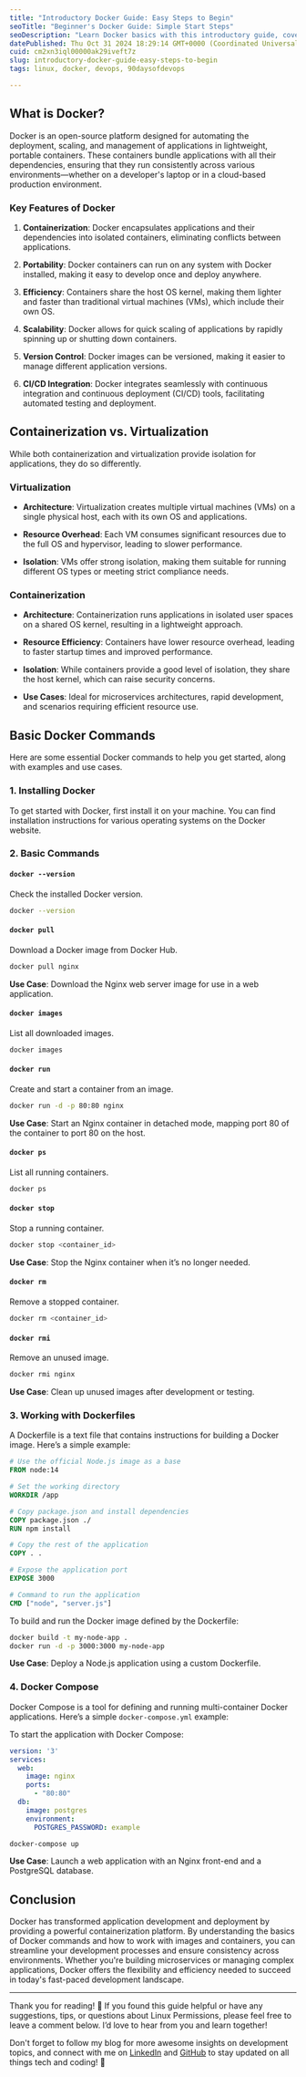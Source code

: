 ```yaml
---
title: "Introductory Docker Guide: Easy Steps to Begin"
seoTitle: "Beginner's Docker Guide: Simple Start Steps"
seoDescription: "Learn Docker basics with this introductory guide, covering key features, commands, and Dockerfile usage to enhance your development workflow"
datePublished: Thu Oct 31 2024 18:29:14 GMT+0000 (Coordinated Universal Time)
cuid: cm2xn3iql00000ak29iveft7z
slug: introductory-docker-guide-easy-steps-to-begin
tags: linux, docker, devops, 90daysofdevops

---
```


## What is Docker?

Docker is an open-source platform designed for automating the deployment, scaling, and management of applications in lightweight, portable containers. These containers bundle applications with all their dependencies, ensuring that they run consistently across various environments—whether on a developer's laptop or in a cloud-based production environment.

### Key Features of Docker

1. **Containerization**: Docker encapsulates applications and their dependencies into isolated containers, eliminating conflicts between applications.
    
2. **Portability**: Docker containers can run on any system with Docker installed, making it easy to develop once and deploy anywhere.
    
3. **Efficiency**: Containers share the host OS kernel, making them lighter and faster than traditional virtual machines (VMs), which include their own OS.
    
4. **Scalability**: Docker allows for quick scaling of applications by rapidly spinning up or shutting down containers.
    
5. **Version Control**: Docker images can be versioned, making it easier to manage different application versions.
    
6. **CI/CD Integration**: Docker integrates seamlessly with continuous integration and continuous deployment (CI/CD) tools, facilitating automated testing and deployment.
    

## Containerization vs. Virtualization

While both containerization and virtualization provide isolation for applications, they do so differently.

### Virtualization

* **Architecture**: Virtualization creates multiple virtual machines (VMs) on a single physical host, each with its own OS and applications.
    
* **Resource Overhead**: Each VM consumes significant resources due to the full OS and hypervisor, leading to slower performance.
    
* **Isolation**: VMs offer strong isolation, making them suitable for running different OS types or meeting strict compliance needs.
    

### Containerization

* **Architecture**: Containerization runs applications in isolated user spaces on a shared OS kernel, resulting in a lightweight approach.
    
* **Resource Efficiency**: Containers have lower resource overhead, leading to faster startup times and improved performance.
    
* **Isolation**: While containers provide a good level of isolation, they share the host kernel, which can raise security concerns.
    
* **Use Cases**: Ideal for microservices architectures, rapid development, and scenarios requiring efficient resource use.
    

## Basic Docker Commands

Here are some essential Docker commands to help you get started, along with examples and use cases.

### 1\. Installing Docker

To get started with Docker, first install it on your machine. You can find installation instructions for various operating systems on the Docker website.

### 2\. Basic Commands

#### `docker --version`

Check the installed Docker version.

```bash
docker --version
```

#### `docker pull`

Download a Docker image from Docker Hub.

```bash
docker pull nginx
```

**Use Case**: Download the Nginx web server image for use in a web application.

#### `docker images`

List all downloaded images.

```bash
docker images
```

#### `docker run`

Create and start a container from an image.

```bash
docker run -d -p 80:80 nginx
```

**Use Case**: Start an Nginx container in detached mode, mapping port 80 of the container to port 80 on the host.

#### `docker ps`

List all running containers.

```bash
docker ps
```

#### `docker stop`

Stop a running container.

```bash
docker stop <container_id>
```

**Use Case**: Stop the Nginx container when it’s no longer needed.

#### `docker rm`

Remove a stopped container.

```bash
docker rm <container_id>
```

#### `docker rmi`

Remove an unused image.

```bash
docker rmi nginx
```

**Use Case**: Clean up unused images after development or testing.

### 3\. Working with Dockerfiles

A Dockerfile is a text file that contains instructions for building a Docker image. Here’s a simple example:

```dockerfile
# Use the official Node.js image as a base
FROM node:14

# Set the working directory
WORKDIR /app

# Copy package.json and install dependencies
COPY package.json ./
RUN npm install

# Copy the rest of the application
COPY . .

# Expose the application port
EXPOSE 3000

# Command to run the application
CMD ["node", "server.js"]
```

To build and run the Docker image defined by the Dockerfile:

```bash
docker build -t my-node-app .
docker run -d -p 3000:3000 my-node-app
```

**Use Case**: Deploy a Node.js application using a custom Dockerfile.

### 4\. Docker Compose

Docker Compose is a tool for defining and running multi-container Docker applications. Here’s a simple `docker-compose.yml` example:

To start the application with Docker Compose:

```yaml
version: '3'
services:
  web:
    image: nginx
    ports:
      - "80:80"
  db:
    image: postgres
    environment:
      POSTGRES_PASSWORD: example
```

```bash
docker-compose up
```

**Use Case**: Launch a web application with an Nginx front-end and a PostgreSQL database.

## Conclusion

Docker has transformed application development and deployment by providing a powerful containerization platform. By understanding the basics of Docker commands and how to work with images and containers, you can streamline your development processes and ensure consistency across environments. Whether you're building microservices or managing complex applications, Docker offers the flexibility and efficiency needed to succeed in today's fast-paced development landscape.

---

Thank you for reading! 🚀 If you found this guide helpful or have any suggestions, tips, or questions about Linux Permissions, please feel free to leave a comment below. I’d love to hear from you and learn together!

Don't forget to follow my blog for more awesome insights on development topics, and connect with me on [LinkedIn](https://www.linkedin.com/in/ahireshubham/) and [GitHub](https://github.com/Shubham-Ahire) to stay updated on all things tech and coding! 🎉

